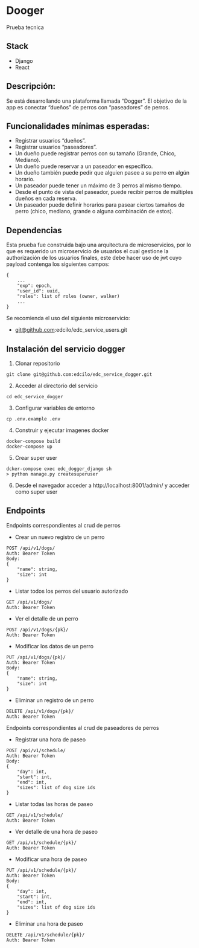 # Dooger

Prueba tecnica

## Stack
* Django
* React

## Descripción:
Se está desarrollando una plataforma llamada “Dogger”. El objetivo de la app es conectar “dueños” de perros con “paseadores” de perros.

## Funcionalidades mínimas esperadas:
* Registrar usuarios “dueños”.
* Registrar usuarios “paseadores”.
* Un dueño puede registrar perros con su tamaño (Grande, Chico, Mediano).
* Un dueño puede reservar a un paseador en específico.
* Un dueño también puede pedir que alguien pasee a su perro en algún horario.
* Un paseador puede tener un máximo de 3 perros al mismo tiempo.
* Desde el punto de vista del paseador, puede recibir perros de múltiples dueños en cada reserva.
* Un paseador puede definir horarios para pasear ciertos tamaños de perro (chico, mediano, grande o alguna combinación de estos).

## Dependencias

Esta prueba fue construida bajo una arquitectura de microservicios, por lo que es requerido un microservicio de usuarios el cual gestione la authorización de los usuarios finales, este debe hacer uso de jwt cuyo payload contenga los siguientes campos:

```
{
    ...
    "exp": epoch,
    "user_id": uuid,
    "roles": list of roles (owner, walker)
    ...
}
```

Se recomienda el uso del siguiente microservicio:

* git@github.com:edcilo/edc_service_users.git

## Instalación del servicio dogger

1. Clonar repositorio
```
git clone git@github.com:edcilo/edc_service_dogger.git
```

2. Acceder al directorio del servicio
```
cd edc_service_dogger
```

3. Configurar variables de entorno
```
cp .env.example .env
```

4. Construir y ejecutar imagenes docker
```
docker-compose build
docker-compose up
```

5. Crear super user
```
dcker-compose exec edc_dogger_django sh
> python manage.py createsuperuser
```

6. Desde el navegador acceder a http://localhost:8001/admin/ y acceder como super user

## Endpoints

Endpoints correspondientes al crud de perros

* Crear un nuevo registro de un perro
```
POST /api/v1/dogs/
Auth: Bearer Token
Body:
{
    "name": string,
    "size": int
}
```

* Listar todos los perros del usuario autorizado
```
GET /api/v1/dogs/
Auth: Bearer Token
```

* Ver el detalle de un perro
```
POST /api/v1/dogs/{pk}/
Auth: Bearer Token
```

* Modificar los datos de un perro
```
PUT /api/v1/dogs/{pk}/
Auth: Bearer Token
Body:
{
    "name": string,
    "size": int
}
```

* Eliminar un registro de un perro
```
DELETE /api/v1/dogs/{pk}/
Auth: Bearer Token
```

Endpoints correspondientes al crud de paseadores de perros

* Registrar una hora de paseo
```
POST /api/v1/schedule/
Auth: Bearer Token
Body:
{
    "day": int,
    "start": int,
    "end": int,
    "sizes": list of dog size ids
}
```

* Listar todas las horas de paseo
```
GET /api/v1/schedule/
Auth: Bearer Token
```

* Ver detalle de una hora de paseo
```
GET /api/v1/schedule/{pk}/
Auth: Bearer Token
```

* Modificar una hora de paseo
```
PUT /api/v1/schedule/{pk}/
Auth: Bearer Token
Body:
{
    "day": int,
    "start": int,
    "end": int,
    "sizes": list of dog size ids
}
```

* Eliminar una hora de paseo
```
DELETE /api/v1/schedule/{pk}/
Auth: Bearer Token
```
